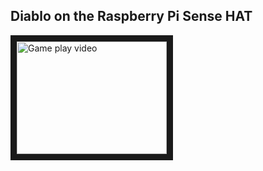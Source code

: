 ## Diablo on the Raspberry Pi Sense HAT

<a href="http://www.youtube.com/watch?feature=player_embedded&v=756WmJguxZA
" target="_blank"><img src="http://img.youtube.com/vi/756WmJguxZA/0.jpg"
alt="Game play video" width="240" height="180" border="10" /></a>
